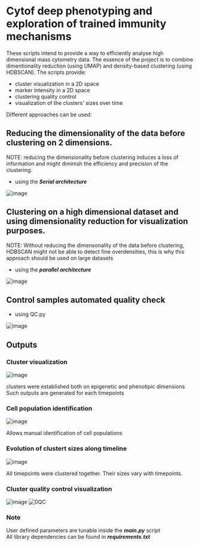 # Cytof deep phenotyping and exploration of trained immunity mechanisms
These scripts intend to provide a way to efficiently analyse high dimensional mass cytometry data.
The essence of the project is to combine dimentionality reduction (using UMAP) and density-based clustering (using HDBSCAN). 
The scripts provide:
* cluster visualization in a 2D space
* marker intensity in a 2D space
* clustering quality control
* visualization of the clusters' sizes over time

Different approaches can be used:

## Reducing the dimensionality of the data before clustering on 2 dimensions. 
NOTE: reducing the dimensionality before clustering induces a loss of information and might diminish the efficiency and precision of the clustering.
* using the ***Serial architecture***

![image](https://user-images.githubusercontent.com/66411147/137888387-30fc2a02-c250-4d10-9d19-76459a2be03f.png)


## Clustering on a high dimensional dataset and using dimensionality reduction for visualization purposes.
NOTE: Without reducing the dimensonality of the data before clustering, HDBSCAN might not be able to detect fine overdensities, this is why this approach should be used on large datasets 
* using the ***parallel architecture***

![image](https://user-images.githubusercontent.com/66411147/137888441-6d5ba92e-5604-4203-add8-e9fdeb71ed63.png)


## Control samples automated quality check
* using QC.py

![image](https://user-images.githubusercontent.com/66411147/137936127-a5d9b6b1-3eb1-4e73-b2f3-6e3e7e1ede7b.png)


## Outputs

### Cluster visualization

![image](https://user-images.githubusercontent.com/66411147/137884030-9ee6f83d-b440-485e-bfa1-92d58392adda.png)

clusters were established both on epigenetic and phenotipic dimensions
Such outputs are generated for each timepoints

### Cell population identification

![image](https://user-images.githubusercontent.com/66411147/137884190-304e7faf-ea32-435c-9764-05def11cf8c6.png)

Allows manual identification of cell populations

### Evolution of clustert sizes along timeline

![image](https://user-images.githubusercontent.com/66411147/137884285-32f91434-9e85-40d5-ac41-b4c94151f49d.png)

All timepoints were clustered together. Their sizes vary with timepoints. 

### Cluster quality control visualization

![image](https://user-images.githubusercontent.com/66411147/137884372-824352bd-a2a6-46e4-b7ab-fd3cb0a03830.png)
![0QC](https://user-images.githubusercontent.com/66411147/137885696-435629e3-9b87-4a6f-9b80-6cb5840cf813.png)


### Note

User defined parameters are tunable inside the ***main.py*** script  
All library dependencies can be found in ***requirements.txt***





